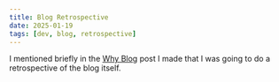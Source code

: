 ```yaml
---
title: Blog Retrospective
date: 2025-01-19
tags: [dev, blog, retrospective]
---
```


I mentioned briefly in the [Why Blog](why-blog.md) post I made that I was going to do a retrospective of the blog itself.
